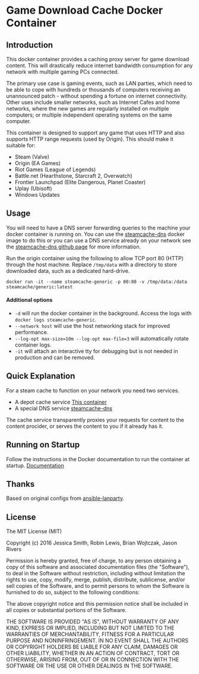# Game Download Cache Docker Container

## Introduction

This docker container provides a caching proxy server for game download content. This will drastically reduce internet bandwidth consumption for any network with multiple gaming PCs connected.

The primary use case is gaming events, such as LAN parties, which need to be able to cope with hundreds or thousands of computers receiving an unannounced patch - without spending a fortune on internet connectivity. Other uses include smaller networks, such as Internet Cafes and home networks, where the new games are regularly installed on multiple computers; or multiple independent operating systems on the same computer.

This container is designed to support any game that uses HTTP and also supports HTTP range requests (used by Origin). This should make it suitable for:

 - Steam (Valve)
 - Origin (EA Games)
 - Riot Games (League of Legends)
 - Battle.net (Hearthstone, Starcraft 2, Overwatch)
 - Frontier Launchpad (Elite Dangerous, Planet Coaster)
 - Uplay (Ubisoft)
 - Windows Updates

## Usage

You will need to have a DNS server forwarding queries to the machine your docker container is running on. You can use the [steamcache-dns](https://hub.docker.com/r/steamcache/steamcache-dns/) docker image to do this or you can use a DNS service already on your network see the [steamcache-dns github page](https://github.com/steamcache/steamcache-dns) for more information.

Run the origin container using the following to allow TCP port 80 (HTTP) through the host machine. Replace `/tmp/data` with a directory to store downloaded data, such as a dedicated hard-drive.

```
docker run -it --name steamcache-generic -p 80:80 -v /tmp/data:/data steamcache/generic:latest
```

#### Additional options

* `-d` will run the docker container in the background. Access the logs with `docker logs steamcache-generic`.
* `--network host` will use the host networking stack for improved performance.
* `--log-opt max-size=10m --log-opt max-file=3` will automatically rotate container logs.
* `-it` will attach an interactive tty for debugging but is not needed in production and can be removed.

## Quick Explanation

For a steam cache to function on your network you need two services.
* A depot cache service [This container](https://github.com/steamcache/generic)
* A special DNS service [steamcache-dns](https://github.com/steamcache/steamcache-dns)

The cache service transparently proxies your requests for content to the content procider, or serves the content to you if it already has it.

## Running on Startup

Follow the instructions in the Docker documentation to run the container at startup.
[Documentation](https://docs.docker.com/engine/admin/host_integration/)

## Thanks

Based on original configs from [ansible-lanparty](https://github.com/ti-mo/ansible-lanparty).

## License

The MIT License (MIT)

Copyright (c) 2016 Jessica Smith, Robin Lewis, Brian Wojtczak, Jason Rivers

Permission is hereby granted, free of charge, to any person obtaining a copy
of this software and associated documentation files (the "Software"), to deal
in the Software without restriction, including without limitation the rights
to use, copy, modify, merge, publish, distribute, sublicense, and/or sell
copies of the Software, and to permit persons to whom the Software is
furnished to do so, subject to the following conditions:

The above copyright notice and this permission notice shall be included in
all copies or substantial portions of the Software.

THE SOFTWARE IS PROVIDED "AS IS", WITHOUT WARRANTY OF ANY KIND, EXPRESS OR
IMPLIED, INCLUDING BUT NOT LIMITED TO THE WARRANTIES OF MERCHANTABILITY,
FITNESS FOR A PARTICULAR PURPOSE AND NONINFRINGEMENT. IN NO EVENT SHALL THE
AUTHORS OR COPYRIGHT HOLDERS BE LIABLE FOR ANY CLAIM, DAMAGES OR OTHER
LIABILITY, WHETHER IN AN ACTION OF CONTRACT, TORT OR OTHERWISE, ARISING FROM,
OUT OF OR IN CONNECTION WITH THE SOFTWARE OR THE USE OR OTHER DEALINGS IN
THE SOFTWARE.
